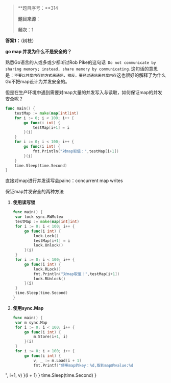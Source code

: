 > **题目序号：**314
>
> **题目来源**：
>
> **频次**：1

**答案1：**（树枝）

**go map 并发为什么不是安全的？**

熟悉Go语言的人或多或少都听过Rob Pike的这句话` Do not communicate by sharing memory; instead, share memory by communicating.`这句话的意思是：` 不要以共享内存的方式来通讯，相反，要经过通讯来共享内存 `这也很好的解释了为什么Go不把map设计为并发安全的。

但是在生产环境中遇到需要对map大量的并发写入与读取，如何保证map的并发安全呢？

~~~ go
func main() {
	testMap := make(map[int]int)
	for i := 0; i < 100; i++ {
		go func(i int) {
			testMap[i+1] = i
		}(i)
	}
	for i := 0; i < 100; i++ {
		go func(i int) {
			fmt.Println("对map取值：",testMap[i+1])
		}(i)
	}
	time.Sleep(time.Second)
}
~~~

直接对map进行并发读写会painc：concurrent map writes

保证map并发安全的两种方法

1. **使用读写锁**

   ~~~ go
   func main() {
   	var lock sync.RWMutex
   	testMap := make(map[int]int)
   	for i := 0; i < 100; i++ {
   		go func(i int) {
   			lock.Lock()
   			testMap[i+1] = i
   			lock.Unlock()
   		}(i)
   	}
   	for i := 0; i < 100; i++ {
   		go func(i int) {
   			lock.RLock()
   			fmt.Println("对map取值：",testMap[i+1])
   			lock.RUnlock()
   		}(i)
   	}
   	time.Sleep(time.Second)
   }
   
   ~~~

2. **使用sync.Map**

   ~~~ go
   func main() {
   	var m sync.Map
   	for i := 0; i < 100; i++ {
   		go func(i int) {
   			m.Store(i+1, i)
   		}(i)
   	}
   	for i := 0; i < 100; i++ {
   		go func(i int) {
   			v, _ := m.Load(i + 1)
   			fmt.Printf("使用map的key：%d,取到map的value:%d
", i+1, v)
   		}(i + 1)
   	}
   	time.Sleep(time.Second)
   }
   
   ~~~

